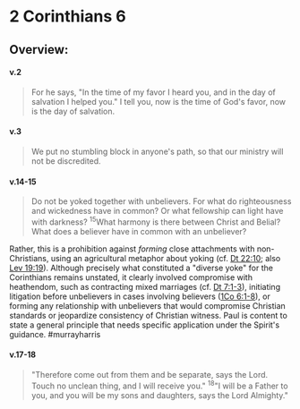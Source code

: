 # 2 Corinthians 6

## Overview:


#### v.2
>For he says, "In the time of my favor I heard you, and in the day of salvation I helped you." I tell you, now is the time of God's favor, now is the day of salvation.

#### v.3
>We put no stumbling block in anyone's path, so that our ministry will not be discredited.

#### v.14-15
>Do not be yoked together with unbelievers. For what do righteousness and wickedness have in common? Or what fellowship can light have with darkness? <sup>15</sup>What harmony is there between Christ and Belial? What does a believer have in common with an unbeliever?

Rather, this is a prohibition against *forming* close attachments with non-Christians, using an agricultural metaphor about yoking (cf. [Dt 22:10](Deut22#v.10); also [Lev 19:19](Leviticus19#v.19)). Although precisely what constituted a "diverse yoke" for the Corinthians remains unstated, it clearly involved compromise with heathendom, such as contracting mixed marriages (cf. [Dt 7:1-3](Deut7#v.1)), initiating litigation before unbelievers in cases involving believers ([1Co 6:1-8](1Cor6#v.1)), or forming any relationship with unbelievers that would compromise Christian standards or jeopardize consistency of Christian witness. Paul is content to state a general principle that needs specific application under the Spirit's guidance.
#murrayharris

#### v.17-18
>"Therefore come out from them and be separate, says the Lord. Touch no unclean thing, and I will receive you." <sup>18</sup>"I will be a Father to you, and you will be my sons and daughters, says the Lord Almighty."


